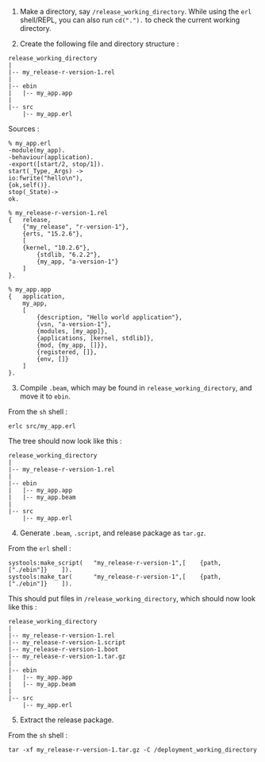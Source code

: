 1.  Make a directory, say `/release_working_directory`. While using the `erl` shell/REPL, you
can also run `cd(".").` to check the current working directory.

2.  Create the following file and directory structure :
```
release_working_directory
|
|-- my_release-r-version-1.rel
|
|-- ebin
|   |-- my_app.app
|
|-- src
    |-- my_app.erl
```
Sources :
```
% my_app.erl
-module(my_app).
-behaviour(application).
-export([start/2, stop/1]).
start(_Type,_Args) -> 
io:fwrite("hello\n"),
{ok,self()}.
stop(_State)->
ok.

% my_release-r-version-1.rel
{   release, 
    {"my_release", "r-version-1"}, 
    {erts, "15.2.6"},
    [   
    {kernel, "10.2.6"}, 
        {stdlib, "6.2.2"}, 
        {my_app, "a-version-1"}
    ]
}.

% my_app.app
{   application, 
    my_app,
    [
        {description, "Hello world application"},
        {vsn, "a-version-1"},
        {modules, [my_app]},
        {applications, [kernel, stdlib]},
        {mod, {my_app, []}},
        {registered, []},
        {env, []}
    ]
}.
```

3. Compile `.beam`, which may be found in `release_working_directory`, and move it to `ebin`.

From the `sh` shell :
```
erlc src/my_app.erl
```

The tree should now look like this :
```
release_working_directory
|
|-- my_release-r-version-1.rel
|
|-- ebin
|   |-- my_app.app
|   |-- my_app.beam
|
|-- src
    |-- my_app.erl
```

4. Generate `.beam`, `.script`, and release package as `tar.gz`.

From the `erl` shell :
```
systools:make_script(   "my_release-r-version-1",[    {path,["./ebin"]}    ]).
systools:make_tar(      "my_release-r-version-1",[    {path,["./ebin"]}    ]).
```

This should put files in `/release_working_directory`, which should now look
like this :
```
release_working_directory
|
|-- my_release-r-version-1.rel
|-- my_release-r-version-1.script
|-- my_release-r-version-1.boot
|-- my_release-r-version-1.tar.gz
|
|-- ebin
|   |-- my_app.app
|   |-- my_app.beam
|
|-- src
    |-- my_app.erl
```

5. Extract the release package.

From the `sh` shell :
```
tar -xf my_release-r-version-1.tar.gz -C /deployment_working_directory
```

